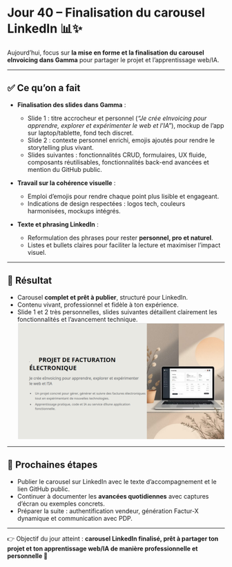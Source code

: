 # Jour 40 – Finalisation du carousel LinkedIn 📊✨

Aujourd’hui, focus sur **la mise en forme et la finalisation du carousel eInvoicing dans Gamma** pour partager le projet et l’apprentissage web/IA.  

---

## ✅ Ce qu’on a fait

- **Finalisation des slides dans Gamma** :  
  - Slide 1 : titre accrocheur et personnel (*“Je crée eInvoicing pour apprendre, explorer et expérimenter le web et l’IA”*), mockup de l’app sur laptop/tablette, fond tech discret.  
  - Slide 2 : contexte personnel enrichi, emojis ajoutés pour rendre le storytelling plus vivant.  
  - Slides suivantes : fonctionnalités CRUD, formulaires, UX fluide, composants réutilisables, fonctionnalités back-end avancées et mention du GitHub public.  

- **Travail sur la cohérence visuelle** :  
  - Emploi d’emojis pour rendre chaque point plus lisible et engageant.  
  - Indications de design respectées : logos tech, couleurs harmonisées, mockups intégrés.  

- **Texte et phrasing LinkedIn** :  
  - Reformulation des phrases pour rester **personnel, pro et naturel**.  
  - Listes et bullets claires pour faciliter la lecture et maximiser l’impact visuel.  

---

## 💪 Résultat

- Carousel **complet et prêt à publier**, structuré pour LinkedIn.  
- Contenu vivant, professionnel et fidèle à ton expérience.  
- Slide 1 et 2 très personnelles, slides suivantes détaillent clairement les fonctionnalités et l’avancement technique.  
![Carousel LinkedIn](../images/jour40/LinkedIn.png)

---

## 📌 Prochaines étapes

- Publier le carousel sur LinkedIn avec le texte d’accompagnement et le lien GitHub public.  
- Continuer à documenter les **avancées quotidiennes** avec captures d’écran ou exemples concrets.  
- Préparer la suite : authentification vendeur, génération Factur-X dynamique et communication avec PDP.  

---

👉 Objectif du jour atteint : **carousel LinkedIn finalisé, prêt à partager ton projet et ton apprentissage web/IA de manière professionnelle et personnelle 🚀**
